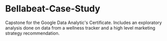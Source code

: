 # Bellabeat-Case-Study
Capstone for the Google Data Analytic's Certificate. Includes an exploratory analysis done on data from a wellness tracker and a high level marketing strategy recommendation.
